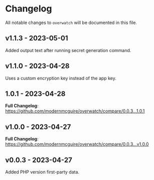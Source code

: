 # Changelog

All notable changes to `overwatch` will be documented in this file.

## v1.1.3 - 2023-05-01

Added output text after running secret generation command.

## v1.1.0 - 2023-04-28

Uses a custom encryption key instead of the app key.

## 1.0.1 - 2023-04-28

**Full Changelog**: https://github.com/modernmcguire/overwatch/compare/0.0.3...1.0.1

## v1.0.0 - 2023-04-27

**Full Changelog**: https://github.com/modernmcguire/overwatch/compare/0.0.3...v1.0.0

## v0.0.3 - 2023-04-27

Added PHP version first-party data.
